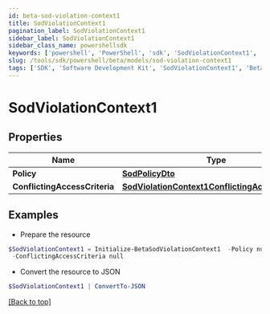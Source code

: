 ```yaml
---
id: beta-sod-violation-context1
title: SodViolationContext1
pagination_label: SodViolationContext1
sidebar_label: SodViolationContext1
sidebar_class_name: powershellsdk
keywords: ['powershell', 'PowerShell', 'sdk', 'SodViolationContext1', 'BetaSodViolationContext1'] 
slug: /tools/sdk/powershell/beta/models/sod-violation-context1
tags: ['SDK', 'Software Development Kit', 'SodViolationContext1', 'BetaSodViolationContext1']
---
```



# SodViolationContext1

## Properties

Name | Type | Description | Notes
------------ | ------------- | ------------- | -------------
**Policy** | [**SodPolicyDto**](sod-policy-dto) |  | [optional] 
**ConflictingAccessCriteria** | [**SodViolationContext1ConflictingAccessCriteria**](sod-violation-context1-conflicting-access-criteria) |  | [optional] 

## Examples

- Prepare the resource
```powershell
$SodViolationContext1 = Initialize-BetaSodViolationContext1  -Policy null `
 -ConflictingAccessCriteria null
```

- Convert the resource to JSON
```powershell
$SodViolationContext1 | ConvertTo-JSON
```


[[Back to top]](#) 

